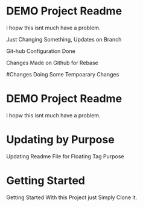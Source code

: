 # DEMO Project Readme

i hopw this isnt much have a problem.

Just Changing Something, Updates on Branch

Git-hub Configuration Done

Changes Made on Github for Rebase

#Changes
Doing Some Tempoarary Changes
# DEMO Project Readme

i hopw this isnt much have a problem.

# Updating by Purpose
Updating Readme File for Floating Tag Purpose

# Getting Started
Getting Started With this Project just Simply Clone it.

